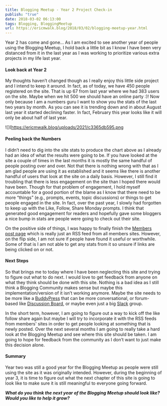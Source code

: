 ```yaml
---
title: Blogging Meetup - Year 2 Project Check-in
publish: "true"
date: 2018-03-02 06:13:00
tags: Blogging, BloggingMeetup
url: https://ericmwalk.blog/2018/03/02/blogging-meetup-year.html
---
```


Year 2 has come and gone… As I am excited to see another year of people using the Blogging Meetup, I hold back a little bit as I know I have been very distanced from it in the last year as I was working to prioritize various extra projects in my life last year.

#### Look back at Year 2
My thoughts haven’t changed though as I really enjoy this little side project and I intend to keep it around. In fact, as of today, we have 450 people registered on the site. That is up 67 from last year where we had 383 users on the site. Maybe when we hit 500 we should have an online party :)! Now only because I am a numbers guru I want to show you the stats of the last two years by month. As you can see it is trending down and in about August last year it started declining faster. In fact, February this year looks like it will only be about half of last year.

![](https://ericmwalk.blog/uploads/2021/c3365db595.png

#### Peeling back the Numbers
I didn’t need to dig into the site stats to produce the chart above as I already had an idea of what the results were going to be. If you have looked at the site a couple of times in the last months it is mostly the same handful of people posting over and over. Not that there is nothing wrong with that as I am glad people are using it as established and it seems like there is another handful of users that look at the site on a daily basis. However, I still find it troubling that there is less engagement on the site than I hoped there would have been. Though for that problem of engagement, I hold myself accountable for a good portion of the blame as I know that there need to be more “things” (e.g., prompts, events, topic discussions) or things to get people engaged in the site. In fact, over the past year, I slowly had forgotten to keep up with the Like, Follow, Share Monday prompts. I think that generated good engagement for readers and hopefully gave some bloggers a nice bump in stats are people were going to check out their site.

On the positive side of things, I was happy to finally finish the [Members post page](https://bloggingmeetup.com/memberposts/) which is really just an RSS feed from all members sites. However, on the flip side, I am not sure if people have found it useful or worthwhile. Some of that is I am not able to get any stats from it so unsure if links are being clicked on or not.

#### Next Steps
So that brings me to today where I have been neglecting this site and trying to figure out what to do next. I would love to get feedback from anyone on what they think should be done with this site. Nothing is a bad idea as I still think a Blogging Community makes sense but maybe this implementation/version of it isn’t working anymore. Maybe the site needs to be more like a [BuddyPress](https://wordpress.org/plugins/buddypress/) that can be more conversational, or forum-based like [Discussion Board](https://wordpress.org/plugins/wp-discussion-board/), or maybe even just a big [Slack](https://slack.com/) group.

In the short term, however, I am going to figure out a way to kick off the like follow share again but maybe I will try to incorporate it with the RSS feeds from members' sites in order to get people looking at something that is newly posted. Over the next several months I am going to really take a hard look at the Blogging Meetup and see where this site should be taken. I am going to hope for feedback from the community as I don’t want to just make this decision alone.

#### Summary
Year two was still a good year for the Blogging Meetup as people were still using the site as it was originally intended. However, during the beginning of year 3, it is time to figure out what the next chapter of this site is going to look like to make sure it is still meaningful to everyone going forward.

***What do you think the next year of the Blogging Meetup should look like? Would you like to help it grow?***
